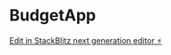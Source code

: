 # BudgetApp

[Edit in StackBlitz next generation editor ⚡️](https://stackblitz.com/~/github.com/jshock4356/BudgetApp)